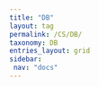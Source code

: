 ```yaml
---
title: "DB"
layout: tag
permalink: /CS/DB/
taxonomy: DB
entries_layout: grid
sidebar:
 nav: "docs"
---
```


